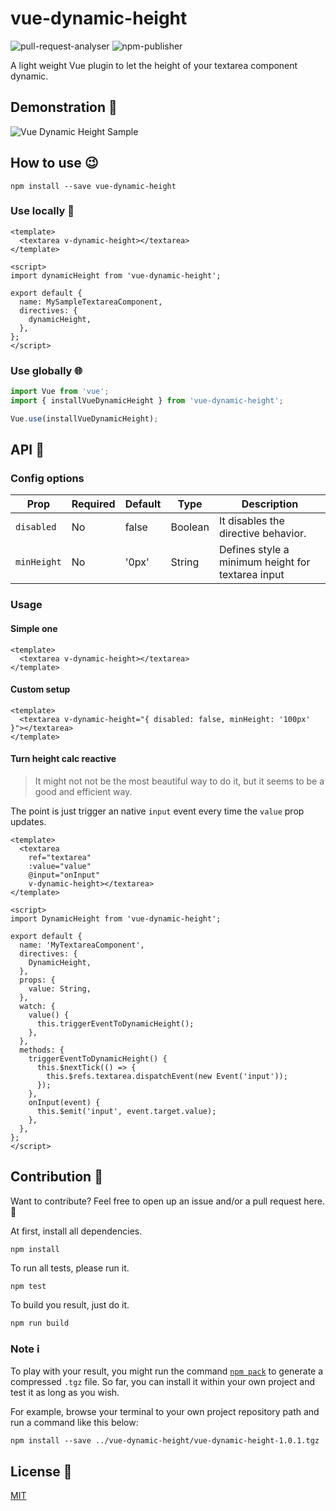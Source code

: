 # vue-dynamic-height

![pull-request-analyser](https://github.com/guibrancopc/vue-dynamic-height/workflows/pull-request-analyser/badge.svg)
![npm-publisher](https://github.com/guibrancopc/vue-dynamic-height/workflows/npm-publisher/badge.svg)

A light weight Vue plugin to let the height of your textarea component dynamic.

## Demonstration 👀 

![Vue Dynamic Height Sample](https://user-images.githubusercontent.com/11657454/92419946-e75f2b00-f146-11ea-88dd-2f6357e2ace9.gif)


## How to use :wink: 

```
npm install --save vue-dynamic-height
```

### Use locally 📍 

```vue
<template>
  <textarea v-dynamic-height></textarea>
</template>

<script>
import dynamicHeight from 'vue-dynamic-height';

export default {
  name: MySampleTextareaComponent,
  directives: {
    dynamicHeight,
  },
};
</script>
```

### Use globally 🌐

```js
import Vue from 'vue';
import { installVueDynamicHeight } from 'vue-dynamic-height';

Vue.use(installVueDynamicHeight);
```

## API 🔌 

### Config options

| Prop | Required | Default | Type | Description |
|---|---|---|---|---|
| `disabled` | No | false | Boolean | It disables the directive behavior. |
| `minHeight` | No | '0px' | String | Defines style a minimum height for textarea input |

### Usage

#### Simple one
```vue
<template>
  <textarea v-dynamic-height></textarea>
</template>
```

#### Custom setup

```vue
<template>
  <textarea v-dynamic-height="{ disabled: false, minHeight: '100px' }"></textarea>
</template>
```

#### Turn height calc reactive

> It might not not be the most beautiful way to do it, but it seems to be a good and efficient way.

The point is just trigger an native `input` event every time the `value` prop updates.

```vue
<template>
  <textarea
    ref="textarea"
    :value="value"
    @input="onInput"
    v-dynamic-height></textarea>
</template>

<script>
import DynamicHeight from 'vue-dynamic-height';

export default {
  name: 'MyTextareaComponent',
  directives: {
    DynamicHeight,
  },
  props: {
    value: String,
  },
  watch: {
    value() {
      this.triggerEventToDynamicHeight();
    },
  },
  methods: {
    triggerEventToDynamicHeight() {
      this.$nextTick(() => {
        this.$refs.textarea.dispatchEvent(new Event('input'));
      });
    },
    onInput(event) {
      this.$emit('input', event.target.value);
    },
  },
};
</script>
```

## Contribution 🚀 

Want to contribute? Feel free to open up an issue and/or a pull request here. 🙂 

At first, install all dependencies.
```
npm install
```

To run all tests, please run it.
```
npm test
```

To build you result, just do it.
```
npm run build
```

### Note ℹ️ 

To play with your result, you might run the command [`npm pack`](https://docs.npmjs.com/cli-commands/pack.html) to generate a compressed `.tgz` file. So far, you can install it within your own project and test it as long as you wish.

For example, browse your terminal to your own project repository path and run a command like this below:

```
npm install --save ../vue-dynamic-height/vue-dynamic-height-1.0.1.tgz
```


## License 📜 

[MIT](https://github.com/guibrancopc/vue-dynamic-height/blob/master/LICENSE)
